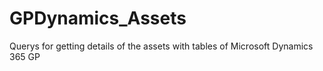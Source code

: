 # GPDynamics_Assets
Querys for getting details of the assets with tables of Microsoft Dynamics 365 GP
